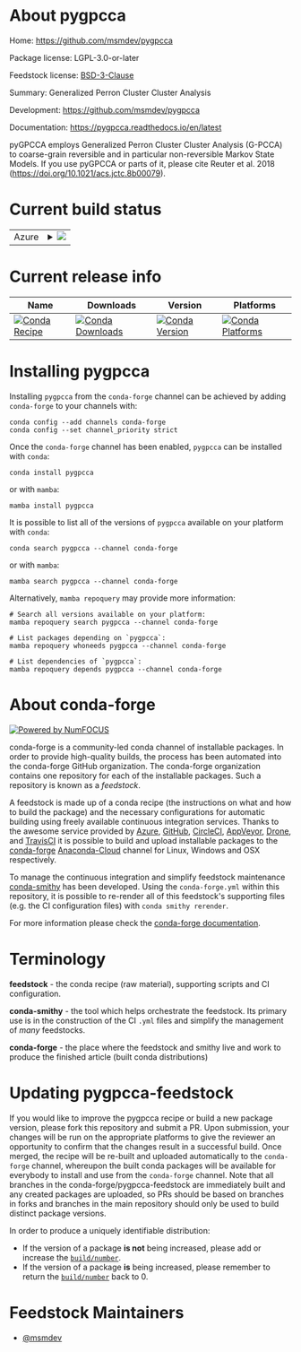 About pygpcca
=============

Home: https://github.com/msmdev/pygpcca

Package license: LGPL-3.0-or-later

Feedstock license: [BSD-3-Clause](https://github.com/conda-forge/pygpcca-feedstock/blob/main/LICENSE.txt)

Summary: Generalized Perron Cluster Cluster Analysis

Development: https://github.com/msmdev/pygpcca

Documentation: https://pygpcca.readthedocs.io/en/latest

pyGPCCA employs Generalized Perron Cluster Cluster Analysis (G-PCCA) to coarse-grain reversible and in particular non-reversible Markov State Models.
If you use pyGPCCA or parts of it, please cite Reuter et al. 2018 (https://doi.org/10.1021/acs.jctc.8b00079).


Current build status
====================


<table>
    
  <tr>
    <td>Azure</td>
    <td>
      <details>
        <summary>
          <a href="https://dev.azure.com/conda-forge/feedstock-builds/_build/latest?definitionId=11790&branchName=main">
            <img src="https://dev.azure.com/conda-forge/feedstock-builds/_apis/build/status/pygpcca-feedstock?branchName=main">
          </a>
        </summary>
        <table>
          <thead><tr><th>Variant</th><th>Status</th></tr></thead>
          <tbody><tr>
              <td>linux_64_python3.10.____cpython</td>
              <td>
                <a href="https://dev.azure.com/conda-forge/feedstock-builds/_build/latest?definitionId=11790&branchName=main">
                  <img src="https://dev.azure.com/conda-forge/feedstock-builds/_apis/build/status/pygpcca-feedstock?branchName=main&jobName=linux&configuration=linux%20linux_64_python3.10.____cpython" alt="variant">
                </a>
              </td>
            </tr><tr>
              <td>linux_64_python3.11.____cpython</td>
              <td>
                <a href="https://dev.azure.com/conda-forge/feedstock-builds/_build/latest?definitionId=11790&branchName=main">
                  <img src="https://dev.azure.com/conda-forge/feedstock-builds/_apis/build/status/pygpcca-feedstock?branchName=main&jobName=linux&configuration=linux%20linux_64_python3.11.____cpython" alt="variant">
                </a>
              </td>
            </tr><tr>
              <td>linux_64_python3.8.____73_pypy</td>
              <td>
                <a href="https://dev.azure.com/conda-forge/feedstock-builds/_build/latest?definitionId=11790&branchName=main">
                  <img src="https://dev.azure.com/conda-forge/feedstock-builds/_apis/build/status/pygpcca-feedstock?branchName=main&jobName=linux&configuration=linux%20linux_64_python3.8.____73_pypy" alt="variant">
                </a>
              </td>
            </tr><tr>
              <td>linux_64_python3.8.____cpython</td>
              <td>
                <a href="https://dev.azure.com/conda-forge/feedstock-builds/_build/latest?definitionId=11790&branchName=main">
                  <img src="https://dev.azure.com/conda-forge/feedstock-builds/_apis/build/status/pygpcca-feedstock?branchName=main&jobName=linux&configuration=linux%20linux_64_python3.8.____cpython" alt="variant">
                </a>
              </td>
            </tr><tr>
              <td>linux_64_python3.9.____73_pypy</td>
              <td>
                <a href="https://dev.azure.com/conda-forge/feedstock-builds/_build/latest?definitionId=11790&branchName=main">
                  <img src="https://dev.azure.com/conda-forge/feedstock-builds/_apis/build/status/pygpcca-feedstock?branchName=main&jobName=linux&configuration=linux%20linux_64_python3.9.____73_pypy" alt="variant">
                </a>
              </td>
            </tr><tr>
              <td>linux_64_python3.9.____cpython</td>
              <td>
                <a href="https://dev.azure.com/conda-forge/feedstock-builds/_build/latest?definitionId=11790&branchName=main">
                  <img src="https://dev.azure.com/conda-forge/feedstock-builds/_apis/build/status/pygpcca-feedstock?branchName=main&jobName=linux&configuration=linux%20linux_64_python3.9.____cpython" alt="variant">
                </a>
              </td>
            </tr><tr>
              <td>osx_64_python3.10.____cpython</td>
              <td>
                <a href="https://dev.azure.com/conda-forge/feedstock-builds/_build/latest?definitionId=11790&branchName=main">
                  <img src="https://dev.azure.com/conda-forge/feedstock-builds/_apis/build/status/pygpcca-feedstock?branchName=main&jobName=osx&configuration=osx%20osx_64_python3.10.____cpython" alt="variant">
                </a>
              </td>
            </tr><tr>
              <td>osx_64_python3.11.____cpython</td>
              <td>
                <a href="https://dev.azure.com/conda-forge/feedstock-builds/_build/latest?definitionId=11790&branchName=main">
                  <img src="https://dev.azure.com/conda-forge/feedstock-builds/_apis/build/status/pygpcca-feedstock?branchName=main&jobName=osx&configuration=osx%20osx_64_python3.11.____cpython" alt="variant">
                </a>
              </td>
            </tr><tr>
              <td>osx_64_python3.8.____73_pypy</td>
              <td>
                <a href="https://dev.azure.com/conda-forge/feedstock-builds/_build/latest?definitionId=11790&branchName=main">
                  <img src="https://dev.azure.com/conda-forge/feedstock-builds/_apis/build/status/pygpcca-feedstock?branchName=main&jobName=osx&configuration=osx%20osx_64_python3.8.____73_pypy" alt="variant">
                </a>
              </td>
            </tr><tr>
              <td>osx_64_python3.8.____cpython</td>
              <td>
                <a href="https://dev.azure.com/conda-forge/feedstock-builds/_build/latest?definitionId=11790&branchName=main">
                  <img src="https://dev.azure.com/conda-forge/feedstock-builds/_apis/build/status/pygpcca-feedstock?branchName=main&jobName=osx&configuration=osx%20osx_64_python3.8.____cpython" alt="variant">
                </a>
              </td>
            </tr><tr>
              <td>osx_64_python3.9.____73_pypy</td>
              <td>
                <a href="https://dev.azure.com/conda-forge/feedstock-builds/_build/latest?definitionId=11790&branchName=main">
                  <img src="https://dev.azure.com/conda-forge/feedstock-builds/_apis/build/status/pygpcca-feedstock?branchName=main&jobName=osx&configuration=osx%20osx_64_python3.9.____73_pypy" alt="variant">
                </a>
              </td>
            </tr><tr>
              <td>osx_64_python3.9.____cpython</td>
              <td>
                <a href="https://dev.azure.com/conda-forge/feedstock-builds/_build/latest?definitionId=11790&branchName=main">
                  <img src="https://dev.azure.com/conda-forge/feedstock-builds/_apis/build/status/pygpcca-feedstock?branchName=main&jobName=osx&configuration=osx%20osx_64_python3.9.____cpython" alt="variant">
                </a>
              </td>
            </tr>
          </tbody>
        </table>
      </details>
    </td>
  </tr>
</table>

Current release info
====================

| Name | Downloads | Version | Platforms |
| --- | --- | --- | --- |
| [![Conda Recipe](https://img.shields.io/badge/recipe-pygpcca-green.svg)](https://anaconda.org/conda-forge/pygpcca) | [![Conda Downloads](https://img.shields.io/conda/dn/conda-forge/pygpcca.svg)](https://anaconda.org/conda-forge/pygpcca) | [![Conda Version](https://img.shields.io/conda/vn/conda-forge/pygpcca.svg)](https://anaconda.org/conda-forge/pygpcca) | [![Conda Platforms](https://img.shields.io/conda/pn/conda-forge/pygpcca.svg)](https://anaconda.org/conda-forge/pygpcca) |

Installing pygpcca
==================

Installing `pygpcca` from the `conda-forge` channel can be achieved by adding `conda-forge` to your channels with:

```
conda config --add channels conda-forge
conda config --set channel_priority strict
```

Once the `conda-forge` channel has been enabled, `pygpcca` can be installed with `conda`:

```
conda install pygpcca
```

or with `mamba`:

```
mamba install pygpcca
```

It is possible to list all of the versions of `pygpcca` available on your platform with `conda`:

```
conda search pygpcca --channel conda-forge
```

or with `mamba`:

```
mamba search pygpcca --channel conda-forge
```

Alternatively, `mamba repoquery` may provide more information:

```
# Search all versions available on your platform:
mamba repoquery search pygpcca --channel conda-forge

# List packages depending on `pygpcca`:
mamba repoquery whoneeds pygpcca --channel conda-forge

# List dependencies of `pygpcca`:
mamba repoquery depends pygpcca --channel conda-forge
```


About conda-forge
=================

[![Powered by
NumFOCUS](https://img.shields.io/badge/powered%20by-NumFOCUS-orange.svg?style=flat&colorA=E1523D&colorB=007D8A)](https://numfocus.org)

conda-forge is a community-led conda channel of installable packages.
In order to provide high-quality builds, the process has been automated into the
conda-forge GitHub organization. The conda-forge organization contains one repository
for each of the installable packages. Such a repository is known as a *feedstock*.

A feedstock is made up of a conda recipe (the instructions on what and how to build
the package) and the necessary configurations for automatic building using freely
available continuous integration services. Thanks to the awesome service provided by
[Azure](https://azure.microsoft.com/en-us/services/devops/), [GitHub](https://github.com/),
[CircleCI](https://circleci.com/), [AppVeyor](https://www.appveyor.com/),
[Drone](https://cloud.drone.io/welcome), and [TravisCI](https://travis-ci.com/)
it is possible to build and upload installable packages to the
[conda-forge](https://anaconda.org/conda-forge) [Anaconda-Cloud](https://anaconda.org/)
channel for Linux, Windows and OSX respectively.

To manage the continuous integration and simplify feedstock maintenance
[conda-smithy](https://github.com/conda-forge/conda-smithy) has been developed.
Using the ``conda-forge.yml`` within this repository, it is possible to re-render all of
this feedstock's supporting files (e.g. the CI configuration files) with ``conda smithy rerender``.

For more information please check the [conda-forge documentation](https://conda-forge.org/docs/).

Terminology
===========

**feedstock** - the conda recipe (raw material), supporting scripts and CI configuration.

**conda-smithy** - the tool which helps orchestrate the feedstock.
                   Its primary use is in the construction of the CI ``.yml`` files
                   and simplify the management of *many* feedstocks.

**conda-forge** - the place where the feedstock and smithy live and work to
                  produce the finished article (built conda distributions)


Updating pygpcca-feedstock
==========================

If you would like to improve the pygpcca recipe or build a new
package version, please fork this repository and submit a PR. Upon submission,
your changes will be run on the appropriate platforms to give the reviewer an
opportunity to confirm that the changes result in a successful build. Once
merged, the recipe will be re-built and uploaded automatically to the
`conda-forge` channel, whereupon the built conda packages will be available for
everybody to install and use from the `conda-forge` channel.
Note that all branches in the conda-forge/pygpcca-feedstock are
immediately built and any created packages are uploaded, so PRs should be based
on branches in forks and branches in the main repository should only be used to
build distinct package versions.

In order to produce a uniquely identifiable distribution:
 * If the version of a package **is not** being increased, please add or increase
   the [``build/number``](https://docs.conda.io/projects/conda-build/en/latest/resources/define-metadata.html#build-number-and-string).
 * If the version of a package **is** being increased, please remember to return
   the [``build/number``](https://docs.conda.io/projects/conda-build/en/latest/resources/define-metadata.html#build-number-and-string)
   back to 0.

Feedstock Maintainers
=====================

* [@msmdev](https://github.com/msmdev/)

